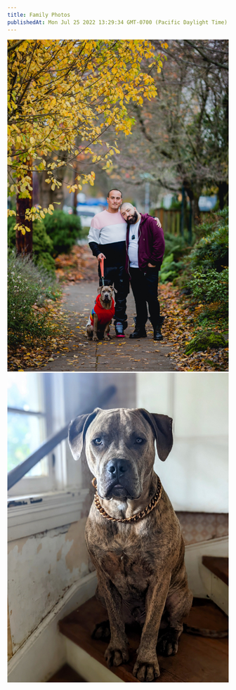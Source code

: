 ```yaml
---
title: Family Photos
publishedAt: Mon Jul 25 2022 13:29:34 GMT-0700 (Pacific Daylight Time)
---
```


[![/images/optimized-familyPortrait.jpg](/images/optimized-familyPortrait.jpg)](/images/optimized-familyPortrait.jpg)
[![/images/optimized-sancho.jpg](/images/optimized-sancho.jpg)](/images/optimized-sancho.jpg)
